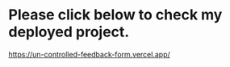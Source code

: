 # Please click below to check my deployed project.
<a>https://un-controlled-feedback-form.vercel.app/</a>